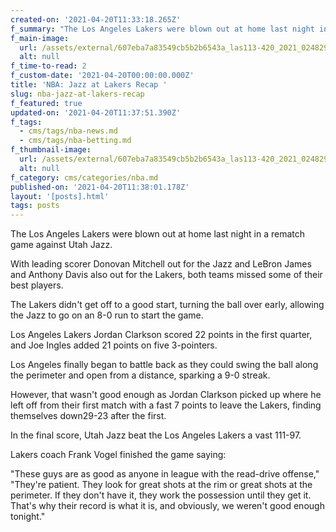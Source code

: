 ```yaml
---
created-on: '2021-04-20T11:33:18.265Z'
f_summary: "The Los Angeles Lakers were blown out at home last night in a rematch game against Utah Jazz.\_"
f_main-image:
  url: /assets/external/607eba7a83549cb5b2b6543a_las113-420_2021_024829.jpg
  alt: null
f_time-to-read: 2
f_custom-date: '2021-04-20T00:00:00.000Z'
title: 'NBA: Jazz at Lakers Recap '
slug: nba-jazz-at-lakers-recap
f_featured: true
updated-on: '2021-04-20T11:37:51.390Z'
f_tags:
  - cms/tags/nba-news.md
  - cms/tags/nba-betting.md
f_thumbnail-image:
  url: /assets/external/607eba7a83549cb5b2b6543a_las113-420_2021_024829.jpg
  alt: null
f_category: cms/categories/nba.md
published-on: '2021-04-20T11:38:01.178Z'
layout: '[posts].html'
tags: posts
---
```


The Los Angeles Lakers were blown out at home last night in a rematch game against Utah Jazz. 

With leading scorer Donovan Mitchell out for the Jazz and LeBron James and Anthony Davis also out for the Lakers, both teams missed some of their best players.

The Lakers didn't get off to a good start, turning the ball over early, allowing the Jazz to go on an 8-0 run to start the game.

Los Angeles Lakers Jordan Clarkson scored 22 points in the first quarter, and Joe Ingles added 21 points on five 3-pointers.

Los Angeles finally began to battle back as they could swing the ball along the perimeter and open from a distance, sparking a 9-0 streak.

However, that wasn't good enough as Jordan Clarkson picked up where he left off from their first match with a fast 7 points to leave the Lakers, finding themselves down29-23 after the first.

In the final score, Utah Jazz beat the Los Angeles Lakers a vast 111-97.

Lakers coach Frank Vogel finished the game saying:

"These guys are as good as anyone in league with the read-drive offense," "They're patient. They look for great shots at the rim or great shots at the perimeter. If they don't have it, they work the possession until they get it. That's why their record is what it is, and obviously, we weren't good enough tonight."

‍
